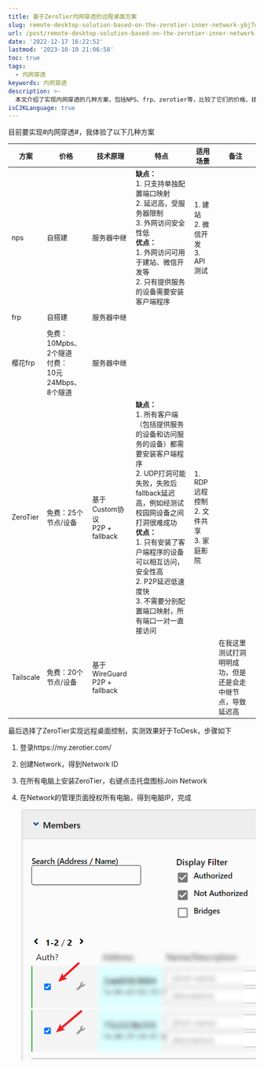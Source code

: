 ```yaml
---
title: 基于ZeroTier内网穿透的远程桌面方案
slug: remote-desktop-solution-based-on-the-zerotier-inner-network-ybj7d
url: /post/remote-desktop-solution-based-on-the-zerotier-inner-network-ybj7d.html
date: '2022-12-17 16:22:52'
lastmod: '2023-10-10 21:06:58'
toc: true
tags:
  - 内网穿透
keywords: 内网穿透
description: >-
  本文介绍了实现内网穿透的几种方案，包括NPS、frp、zerotier等，比较了它们的价格、技术原理和适用场景，最终选择了zerotier来实现远程桌面控制。
isCJKLanguage: true
---
```


目前要实现#内网穿透#​，我体验了以下几种方案

|方案|价格|技术原理|特点|适用场景|备注|
| -----------| --------------------------------------------------------| ----------------------------------| -----------------------------------------------------------------------------------------------------------------------------------------------------------------------------------------------------------------------------------------------------------------------------------------| ---------------------------| ------------------------------------------|
|nps|自搭建|服务器中继|**缺点：**<br />1. 只支持单独配置端口映射<br />2. 延迟高，受服务器限制<br />3. 外网访问安全性低<br />**优点：**<br />1. 外网访问可用于建站、微信开发等<br />2. 只有提供服务的设备需要安装客户端程序|1. 建站<br />2. 微信开发<br />3. API测试||
|frp|自搭建|服务器中继|<br /><br />|||
|樱花frp|免费：<br />10Mpbs、2个隧道<br />付费：<br />10元24Mbps、8个隧道<br />|服务器中继||||
|ZeroTier|免费：25个节点/设备|基于Custom协议<br />P2P + fallback<br />|**缺点：**<br />1. 所有客户端（包括提供服务的设备和访问服务的设备）都需要安装客户端程序<br />2. UDP打洞可能失败，失败后fallback延迟高，例如经测试校园网设备之间打洞很难成功<br />**优点：**<br />1. 只有安装了客户端程序的设备可以相互访问，安全性高<br />2. P2P延迟低速度快<br />3. 不需要分别配置端口映射，所有端口一对一直接访问|1. RDP远程控制<br />2. 文件共享<br />3. 家庭影院||
|Tailscale|免费：20个节点/设备|基于WireGuard<br />P2P + fallback<br />|||在我这里测试打洞明明成功，但是还是会走中继节点，导致延迟高|

最后选择了ZeroTier实现远程桌面控制，实测效果好于ToDesk，步骤如下

1. 登录https://my.zerotier.com/
2. 创建Network，得到Network ID
3. 在所有电脑上安装ZeroTier，右键点击托盘图标Join Network
4. 在Network的管理页面授权所有电脑，得到电脑IP，完成

    ​![image](https://raw.githubusercontent.com/cesaryuan/hugo-blog2/main/static/imgs/202310102107944.png)​

